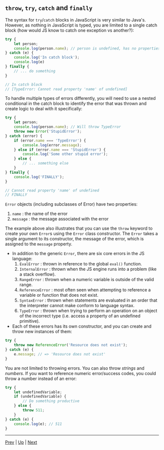 ## `throw`, `try`, `catch` and `finally`
The syntax for `try`/`catch` blocks in JavaScript is very similar to Java's. However, as nothing in JavaScript is typed, you are limited to a single catch block (how would JS know to catch one exception vs another?):

```javascript
try {
	let person;
	console.log(person.name); // person is undefined, has no properties
} catch (e) {
	console.log('In catch block');
	console.log(e)
} finally {
	// ... do something
}

// In catch block
// [TypeError: Cannot read property 'name' of undefined]

```

To handle multiple types of errors differently, you will need to use a nested conditional in the catch block to identify the error that was thrown and create logic to deal with it specifically:

```javascript
try {
	let person;
	console.log(person.name); // Will throw TypeError
	throw new Error('StupidError');
} catch (error) {
	if (error.name === 'TypeError') {
		console.log(error.message);
	} else if (error.name === 'StupidError') {
		console.log('Some other stupid error');
	} else {
		// ... something else
	}
} finally {
	console.log('FINALLY');
}

// Cannot read property 'name' of undefined
// FINALLY
```

`Error` objects (including subclasses of Error) have two properties:
  1. `name` : the name of the error
  1. `message` : the message associated with the error

The example above also illustrates that you can use the `throw` keyword to create your own `Error`s using the `Error` class constructor. The `Error` takes a single argument to its constructor, the message of the error, which is assigned to the `message` property.

  * In addition to the generic `Error`, there are six core errors in the JS language:
    1. `EvalError` : thrown in reference to the global `eval()` function.
    1. `InternalError` : thrown when the JS engine runs into a problem (like a stack overflow).
    1. `RangeError` : thrown when a numeric variable is outside of the valid range.
    1. `ReferenceError` : most often seen when attempting to reference a variable or function that does not exist.
    1. `SyntaxError` : thrown when statements are evaluated in an order that the interpreter cannot make conform to language syntax.
    1. `TypeError` : thrown when trying to perform an operation on an object of the incorrect type (i.e. access a property of an undefined primitive).
  * Each of these errors has its own constructor, and you can create and throw new instances of them:

```javascript
try {
	throw new ReferenceError('Resource does not exist');
} catch (e) {
	e.message; // => 'Resource does not exist'
}
```

You are not limited to throwing errors. You can also throw _strings_ and _numbers_. If you want to reference numeric error/success codes, you could throw a number instead of an error:

```javascript
try {
	let undefinedVariable;
	if (undefinedVariable) {
		// Do something productive
	} else {
		throw 511;
	}
} catch (e) {
	console.log(e); // 511
}

```

<hr>

[Prev](loops.md) | [Up](README.md) | [Next](labs.md)

